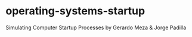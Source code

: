 # operating-systems-startup
Simulating Computer Startup Processes by Gerardo Meza &amp; Jorge Padilla 
